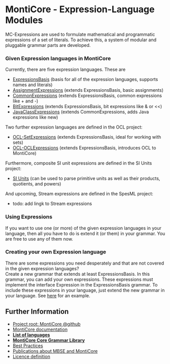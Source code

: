 <!-- (c) https://github.com/MontiCore/monticore -->

<!-- This is a MontiCore stable explanation. -->

# MontiCore - Expression-Language Modules

MC-Expressions are used to formulate mathematical and programmatic 
expressions of a set of literals. To achieve this, a system of modular and 
pluggable grammar parts are developed. 

### Given Expression languages in MontiCore

Currently, there are five expression languages. These are

* [ExpressionsBasis](ExpressionsBasis.mc4) (basis for all of the expression languages, supports names and literals)
* [AssignmentExpressions](AssignmentExpressions.mc4) (extends ExpressionsBasis, basic assignments)
* [CommonExpressions](CommonExpressions.mc4) (extends ExpressionsBasis, common expressions like + and -)
* [BitExpressions](BitExpressions.mc4) (extends ExpressionsBasis, bit expressions like & or <<)
* [JavaClassExpressions](JavaClassExpressions.mc4) (extends CommonExpressions, adds Java expressions like new)

Two further expression languages are defined in the OCL project:

* [OCL-SetExpressions] (extends ExpressionsBasis, ideal for working with sets)
* [OCL-OCLExpressions] (extends ExpressionsBasis, introduces OCL to MontiCore)

Furthermore, composite SI unit expressions are defined in the SI Units project:

* [SI Units](https://github.com/MontiCore/siunits/blob/master/src/main/grammars/de/monticore/SIUnits.mc4) (can be used to parse primitive units as well as their products, quotients, and powers)

And upcoming, Stream expressions are defined in the SpesML project:

* todo: add lingk to Stream expressions 


### Using Expressions

If you want to use one (or more) of the given expression languages in your
language, then all you have to do is extend it (or them) in your grammar. 
You are free to use any of them now.

### Creating your own Expression language

There are some expressions you need desperately and that are not covered 
in the given expression languages? <br/>
Create a new grammar that extends at least ExpressionsBasis. In this 
grammar, you can add your own expressions. These expressions must implement
the interface Expression in the ExpressionsBasis grammar. 
To include these expressions in your language, just extend the new grammar in your language.
See [here](../../../../../test/grammars/de/monticore/expressions/CombineExpressionsWithLiterals.mc4) 
for an example.

## Further Information

* [Project root: MontiCore @github](https://github.com/MontiCore/monticore)
* [MontiCore documentation](https://www.monticore.de/)
* [**List of languages**](https://github.com/MontiCore/monticore/blob/opendev/docs/Languages.md)
* [**MontiCore Core Grammar Library**](https://github.com/MontiCore/monticore/blob/opendev/monticore-grammar/src/main/grammars/de/monticore/Grammars.md)
* [Best Practices](https://github.com/MontiCore/monticore/blob/opendev/docs/BestPractices.md)
* [Publications about MBSE and MontiCore](https://www.se-rwth.de/publications/)
* [Licence definition](https://github.com/MontiCore/monticore/blob/master/00.org/Licenses/LICENSE-MONTICORE-3-LEVEL.md)

<!-- Links to other sites-->
[OCL-OCLExpressions]: https://git.rwth-aachen.de/monticore/languages/OCL/-/blob/develop/src/main/grammars/de/monticore/ocl/OCLExpressions.mc4
[OCL-SetExpressions]: https://git.rwth-aachen.de/monticore/languages/OCL/-/blob/develop/src/main/grammars/de/monticore/ocl/SetExpressions.mc4
